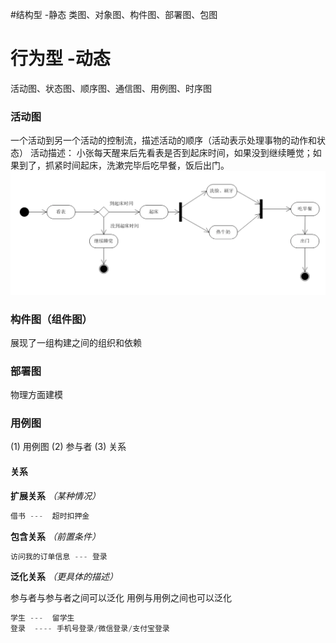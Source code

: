 #结构型  -静态
类图、对象图、构件图、部署图、包图
# 行为型 -动态
活动图、状态图、顺序图、通信图、用例图、时序图



### 活动图
一个活动到另一个活动的控制流，描述活动的顺序（活动表示处理事物的动作和状态）
活动描述：
小张每天醒来后先看表是否到起床时间，如果没到继续睡觉；如果到了，抓紧时间起床，洗漱完毕后吃早餐，饭后出门。
![起床活动图](../../img/活动图.png)

### 构件图（组件图）
展现了一组构建之间的组织和依赖

### 部署图
物理方面建模

### 用例图
(1) 用例图
(2) 参与者
(3) 关系


#### 关系
**扩展关系** *（某种情况）*
```js
借书 ---  超时扣押金
```

**包含关系** *（前置条件）*
```js
访问我的订单信息 --- 登录
```

**泛化关系** *（更具体的描述）*

参与者与参与者之间可以泛化
用例与用例之间也可以泛化
```js
学生 ---  留学生
登录  ---- 手机号登录/微信登录/支付宝登录
```

#